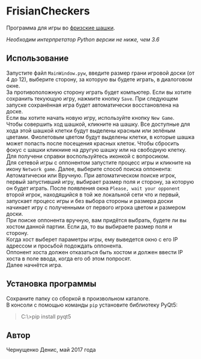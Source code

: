 # FrisianCheckers
Программа для игры во [фризские шашки](https://ru.wikipedia.org/wiki/%D0%A4%D1%80%D0%B8%D0%B7%D1%81%D0%BA%D0%B8%D0%B5_%D1%88%D0%B0%D1%88%D0%BA%D0%B8).

*Необходим интерпретатор Python версии не ниже, чем 3.6*
## Использование
Запустите файл `MainWindow.pyw`, введите размер грани игровой доски (от 4 до 12), выберите сторону, за которую вы будете играть, в диалоговом окне.<br />
За противоположную сторону играть будет компьютер. Если вы хотите сохранить текующую игру, нажмите кнопку `Save`. При следующем запуске сохранённая игра будет автоматически восстановлена на доске.<br />
Если вы хотите начать новую игру, используйте кнопку `New Game`.<br />
Чтобы совершить ход шашкой, кликните на шашку. Все доступные для хода этой шашкой клетки будут выделены красным или зелёным цветами. Фиолетовым цветом будут выделены клетки, в которые шашка может попасть после посещения красных клеток. Чтобы сбросить фокус с шашки кликнине на другую шашку или на свободную клетку.<br />
Для получени справки воспользуйтесь иконкой с вопросиком.<br />
Для сетевой игры с оппонентом запустите процесс игры и кликните на икону `Network game`. Далее, выберите способ поиска оппонента: Автоматически или Вручную. При автоматическом поиске игрок, первый запустивший игру, выбирает размер поля и сторону, за которую он будет играть. После появления окна `Please, wait your opponent` второй игрок, находящийся в той же локальной сети что и первый, запускает процесс игры и без выбора стороны и размера доски начинает игру с полученными от первого игрока цветом и размером доски.<br />
При поиске оппонента вручную, вам придётся выбрать, будете ли вы хостом данной партии. Если да, то вы выбираете размер поля и сторону.<br />
Когда хост выберет параметры игры, ему выведется окно с его IP адрессом и просьбой подождать оппонента.<br />
Оппонент хоста должен отказаться быть хостом и должен ввести IP хоста в поле ввода, когда его об этом попросят.<br />
Далее начнётся игра.
## Установка программы
Сохраните папку со сборкой в произвольном каталоге.<br />
В консоли с помощью команды `pip` установите библиотеку PyQt5:
> C:\\>pip install pyqt5

## Автор
Чернущенко Денис, май 2017 года